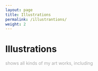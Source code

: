 ```yaml
---
layout: page
title: Illustrations
permalink: /illustrantions/
weight: 2
---
```


# Illustrations

<p style="color:DarkGrey">
shows all kinds of my art works, including 
</p>